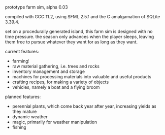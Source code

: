 prototype farm sim, alpha 0.03
 
compiled with GCC 11.2, using SFML 2.5.1 and the C amalgamation of SQLite 3.39.4.

set on a procedurally generated island, this farm sim is designed with no time pressure. the season only advances when the player sleeps, leaving them free to pursue whatever they want for as long as they want.

current features:
- farming!
- raw material gathering, i.e. trees and rocks
- inventory management and storage
- machines for processing materials into valuable and useful products
- crafting recipes, for making a variety of objects
- vehicles, namely a boat and a flying broom

planned features:
- perennial plants, which come back year after year, increasing yields as they mature
- dynamic weather
- magic, primarily for weather manipulation
- fishing
